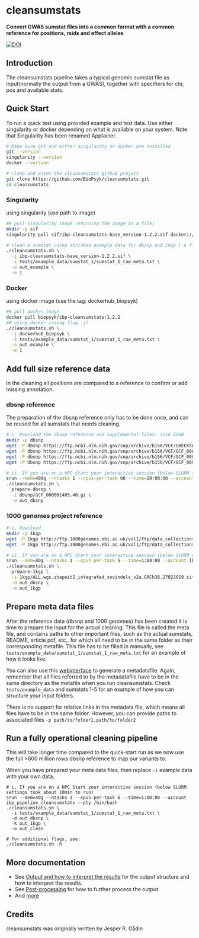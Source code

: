 # cleansumstats

**Convert GWAS sumstat files into a common format with a common reference for positions, rsids and effect alleles**

[![DOI](https://zenodo.org/badge/231274941.svg)](https://zenodo.org/badge/latestdoi/231274941)


## Introduction
The cleansumstats pipeline takes a typical genomic sumstat file as input(normally the output from a GWAS), together with specifiers for chr, pos and available stats.


## Quick Start
To run a quick test using provided example and test data. Use either singularity or docker depending on what is available on your system. Note that Singularity has been renamed Apptainer.

```bash
# Make sure git and either singularity or docker are installed
git --version
singularity --version
docker --version

# clone and enter the cleansumstats github project
git clone https://github.com/BioPsyk/cleansumstats.git
cd cleansumstats
```

### Singularity
using singularity (use path to image)
```bash
## pull singularity image returning the image as a file)
mkdir -p sif
singularity pull sif/ibp-cleansumstats-base_version-1.2.2.sif docker://biopsyk/ibp-cleansumstats:1.2.2

# clean a sumstat using shrinked example data for dbsnp and 1kgp (-e flag)
./cleansumstats.sh \
  -j ibp-cleansumstats-base_version-1.2.2.sif \
  -i tests/example_data/sumstat_1/sumstat_1_raw_meta.txt \
  -o out_example \
  -e 1
```

### Docker
using docker image (use the tag: dockerhub_biopsyk)
```bash
## pull docker image
docker pull biopsyk/ibp-cleansumstats:1.2.2
## using docker (using flag -j)
./cleansumstats.sh \
  -j dockerhub_biopsyk \
  -i tests/example_data/sumstat_1/sumstat_1_raw_meta.txt \
  -o out_example \
  -e 1

```

## Add full size reference data
In the cleaning all positions are compared to a reference to confirm or add missing annotation.

### dbsnp reference
The preparation of the dbsnp reference only has to be done once, and can be reused for all sumstats that needs cleaning.

```bash
# i. Download the dbsnp reference and supplemental files: size 25GB 
mkdir -p dbsnp
wget -P dbsnp https://ftp.ncbi.nlm.nih.gov/snp/archive/b156/VCF/CHECKSUMS
wget -P dbsnp https://ftp.ncbi.nlm.nih.gov/snp/archive/b156/VCF/GCF_000001405.40.gz.md5
wget -P dbsnp https://ftp.ncbi.nlm.nih.gov/snp/archive/b156/VCF/GCF_000001405.40.gz.tbi
wget -P dbsnp https://ftp.ncbi.nlm.nih.gov/snp/archive/b156/VCF/GCF_000001405.40.gz

# ii. If you are on a HPC Start your interactive session (below SLURM settings took about 5h to run)
srun --mem=400g --ntasks 1 --cpus-per-task 60 --time=10:00:00 --account ibp_pipeline_cleansumstats --pty /bin/bash
./cleansumstats.sh \
  prepare-dbsnp \
  -i dbsnp/GCF_000001405.40.gz \
  -o out_dbsnp
```

### 1000 genomes project reference
```bash
# i. Download
mkdir -p 1kgp
wget -P 1kgp http://ftp.1000genomes.ebi.ac.uk/vol1/ftp/data_collections/1000_genomes_project/release/20190312_biallelic_SNV_and_INDEL/ALL.wgs.shapeit2_integrated_snvindels_v2a.GRCh38.27022019.sites.vcf.gz
wget -P 1kgp http://ftp.1000genomes.ebi.ac.uk/vol1/ftp/data_collections/1000_genomes_project/release/20190312_biallelic_SNV_and_INDEL/ALL.wgs.shapeit2_integrated_snvindels_v2a.GRCh38.27022019.sites.vcf.gz.tbi

# ii. If you are on a HPC Start your interactive session (below SLURM settings took about 5min to run)
srun --mem=80g --ntasks 1 --cpus-per-task 5 --time=1:00:00 --account ibp_pipeline_cleansumstats --pty /bin/bash
./cleansumstats.sh \
  prepare-1kgp \
  -i 1kgp/ALL.wgs.shapeit2_integrated_snvindels_v2a.GRCh38.27022019.sites.vcf.gz \
  -d out_dbsnp \
  -o out_1kgp
```

## Prepare meta data files
After the reference data (dbsnp and 1000 genomes) has been created it is time to prepare the input for the actual cleaning. This file is called the meta file, and contains paths to other important files, such as the actual sumstats, README, article pdf, etc,. for which all need to be in the same folder as their corresponding metafile. This file has to be filled in manually, see `tests/example_data/sumstat_1/sumstat_1_raw_meta.txt` for an example of how it looks like. 

You can also use this [webinterface](https://biopsyk.github.io/metadata) to generate a metadatafile. Again, remember that all files referred to by the metadatafile have to be in the same directory as the metafile when you run cleansumstats. Check `tests/example_data` and sumstats 1-5 for an example of how you can structure your input folders.

There is no support for relative links in the metadata file, which means all files have to be in the same folder. However, you can provide paths to associated files `-p path/to/folder1,path/to/folder2`

## Run a fully operational cleaning pipeline 
This will take longer time compared to the quick-start run as we now use the full >600 million rows dbsnp reference to map our variants to.

When you have prepared your meta data files, then replace `-i` example data with your own data.

```
# i. If you are on a HPC Start your interactive session (below SLURM settings took about 10min to run)
srun --mem=40g --ntasks 1 --cpus-per-task 6 --time=1:00:00 --account ibp_pipeline_cleansumstats --pty /bin/bash
./cleansumstats.sh \
  -i tests/example_data/sumstat_1/sumstat_1_raw_meta.txt \
  -d out_dbsnp \
  -k out_1kgp \
  -o out_clean

# For additional flags, see:
./cleansumstats.sh -h

```


## More documentation
- See [Output and how to interpret the results](docs/output.md) for the output structure and how to interpret the results.
- See [Post-processing](docs/post-processing.md) for how to further process the output
- And [more](docs/README.md) 


## Credits

cleansumstats was originally written by Jesper R. Gådin
